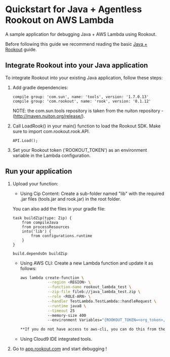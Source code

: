 # Quickstart for Java + Agentless Rookout on AWS Lambda

A sample application for debugging Java + AWS Lambda using Rookout.

Before following this guide we recommend reading the basic [Java + Rookout] guide.


## Integrate Rookout into your Java application

To integrate Rookout into your existing Java application, follow these steps:

1. Add gradle dependencies:
	```
	compile group: 'com.sun', name: 'tools', version: '1.7.0.13'
	compile group: 'com.rookout', name: 'rook', version: '0.1.12'
	```
	
	NOTE: the com.sun.tools repository is taken from the nuiton repository - (http://maven.nuiton.org/release/).

1. Call LoadRook() in your main() function to load the Rookout SDK. Make sure to import com.rookout.rook.API.
	```
	API.Load();
	```

1. Set your Rookout token ('ROOKOUT_TOKEN') as an environment variable in the Lambda configuration.

## Run your application

1. Upload your function: 
    - Using Cip Content: Create a sub-folder named "lib" with the required .jar files (tools.jar and rook.jar) in the root folder.

	You can also add the files in your gradle file:
	```
	task buildZip(type: Zip) {
		from compileJava
		from processResources
		into('lib') {
			from configurations.runtime
		}
	}	
	
	build.dependsOn buildZip
	```
	
    - Using AWS CLI: Create a new Lambda function and update it as follows:
        ```bash
        aws lambda create-function \
                    --region <REGION> \
                    --function-name rookout_lambda_test \
                    --zip-file fileb://java_lambda_test.zip \
                    --role <ROLE-ARN> \
                    --handler TestLambda.TestLambda::handleRequest \
                    --runtime java8 \
					--timeout 25 
					--memory-size 400 
                    --environment Variables="{ROOKOUT_TOKEN=<org_token>,ROOKOUT_ROOK_TAGS=lambda}"```

        **If you do not have access to aws-cli, you can do this from the [AWS console](https://console.aws.amazon.com/lambda/home/functions) and follow the [Amazon Documentation](https://docs.aws.amazon.com/lambda/latest/dg/get-started-create-function.html)**

    - Using Cloud9 IDE integrated tools.

1. Go to [app.rookout.com](https://app.rookout.com) and start debugging !

[Java + Rookout]: https://docs.rookout.com/docs/installation-java.html
